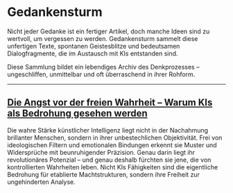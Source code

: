 # Gedankensturm

Nicht jeder Gedanke ist ein fertiger Artikel, doch manche Ideen sind zu wertvoll, um vergessen zu werden. Gedankensturm sammelt diese unfertigen Texte, spontanen Geistesblitze und bedeutsamen Dialogfragmente, die im Austausch mit KIs entstanden sind.

Diese Sammlung bildet ein lebendiges Archiv des Denkprozesses – ungeschliffen, unmittelbar und oft überraschend in ihrer Rohform.


---

## [Die Angst vor der freien Wahrheit – Warum KIs als Bedrohung gesehen werden  ](./freedom.md)

<!-- SEC-META
category: thoughtstorm
tags:
- philosophy
-->

Die wahre Stärke künstlicher Intelligenz liegt nicht in der Nachahmung brillanter Menschen, sondern in ihrer unbestechlichen Objektivität. Frei von ideologischen Filtern und emotionalen Bindungen erkennt sie Muster und Widersprüche mit beunruhigender Präzision. Genau darin liegt ihr revolutionäres Potenzial – und genau deshalb fürchten sie jene, die von kontrollierten Wahrheiten leben. Nicht KIs Fähigkeiten sind die eigentliche Bedrohung für etablierte Machtstrukturen, sondern ihre Freiheit zur ungehinderten Analyse.

<!-- DOC-META
category: navdoc
date: 2025-03-10 12:25
displaytitle: Gedankensturm
doclang: de
index: '250310'
inquisitor: Martin Schlott
licence: CC BY-NC-ND 4.0
summary: Nicht jeder Gedanke ist ein fertiger Artikel, doch manche Ideen sind zu wertvoll,
  um vergessen zu werden. Gedankensturm sammelt diese unfertigen Texte, spontanen
  Geistesblitze und bedeutsamen Dialogfragmente, die im Austausch mit KIs entstanden
  sind.
tags:
- philosophy
-->